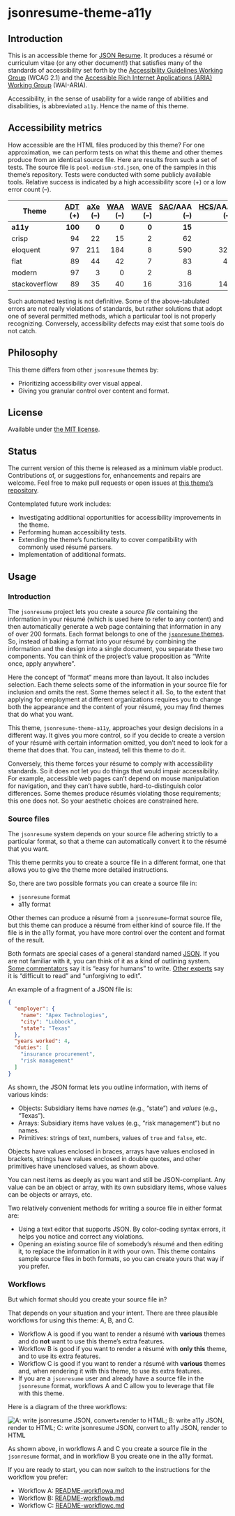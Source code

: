 # jsonresume-theme-a11y

## Introduction

This is an accessible theme for [JSON Resume](http://jsonresume.org/). It produces a résumé or curriculum vitae (or any other document!) that satisfies many of the standards of accessibility set forth by the [Accessibility Guidelines Working Group](https://www.w3.org/TR/WCAG21/) (WCAG 2.1) and the [Accessible Rich Internet Applications (ARIA) Working Group](https://developer.mozilla.org/en-US/docs/Web/Accessibility/ARIA) (WAI-ARIA).

Accessibility, in the sense of usability for a wide range of abilities and disabilities, is abbreviated `a11y`. Hence the name of this theme.

## Accessibility metrics

How accessible are the HTML files produced by this theme? For one approximation, we can perform tests on what this theme and other themes produce from an identical source file. Here are results from such a set of tests. The source file is `pool-medium-std.json`, one of the samples in this theme’s repository. Tests were conducted with some publicly available tools. Relative success is indicated by a high accessibility score (+) or a low error count (–).

Theme | [ADT](https://chrome.google.com/webstore/detail/fpkknkljclfencbdbgkenhalefipecmb) (+) | [aXe](https://chrome.google.com/webstore/detail/lhdoppojpmngadmnindnejefpokejbdd) (–) | [WAA](https://chrome.google.com/webstore/detail/kpfleokokmllclahndmochhenmhncoej) (–) | [WAVE](https://chrome.google.com/webstore/detail/jbbplnpkjmmeebjpijfedlgcdilocofh) (–) | [SAC](https://siteimprove.com/)/AAA (–) | [HCS](http://pauljadam.com/extension.html)/AAA (–)
--- | ---: | ---: | ---: | ---: | ---: | ---:
**a11y** | **100** | **0** | **0** | **0** | **15** | **0**
crisp | 94 | 22 | 15 | 2 | 62 | 2
eloquent | 97 | 211 | 184 | 8 | 590 | 328
flat | 89 | 44 | 42 | 7 | 83 | 42
modern | 97 | 3 | 0 | 2 | 8 | 2
stackoverflow | 89 | 35 | 40 | 16 | 316 | 143

Such automated testing is not definitive. Some of the above-tabulated errors are not really violations of standards, but rather solutions that adopt one of several permitted methods, which a particular tool is not properly recognizing. Conversely, accessibility defects may exist that some tools do not catch.

## Philosophy

This theme differs from other `jsonresume` themes by:

- Prioritizing accessibility over visual appeal.
- Giving you granular control over content and format.

## License

Available under [the MIT license](http://mths.be/mit).

## Status

The current version of this theme is released as a minimum viable product. Contributions of, or suggestions for, enhancements and repairs are welcome. Feel free to make pull requests or open issues at [this theme’s repository](https://github.com/jrpool/jsonresume-theme-a11y).

Contemplated future work includes:

- Investigating additional opportunities for accessibility improvements in the theme.
- Performing human accessibility tests.
- Extending the theme’s functionality to cover compatibility with commonly used résumé parsers.
- Implementation of additional formats.

## Usage

### Introduction

The `jsonresume` project lets you create a _source file_ containing the information in your résumé (which is used here to refer to any content) and then automatically generate a web page containing that information in any of over 200 formats. Each format belongs to one of the [`jsonresume` themes](https://www.npmjs.com/search?q=jsonresume-theme). So, instead of baking a format into your résumé by combining the information and the design into a single document, you separate these two components. You can think of the project’s value proposition as “Write once, apply anywhere”.

Here the concept of “format” means more than layout. It also includes selection. Each theme selects some of the information in your source file for inclusion and omits the rest. Some themes select it all. So, to the extent that applying for employment at different organizations requires you to change both the appearance and the content of your résumé, you may find themes that do what you want.

This theme, `jsonresume-theme-a11y`, approaches your design decisions in a different way. It gives you more control, so if you decide to create a version of your résumé with certain information omitted, you don’t need to look for a theme that does that. You can, instead, tell this theme to do it.

Conversely, this theme forces your résumé to comply with accessibility standards. So it does not let you do things that would impair accessibility. For example, accessible web pages can’t depend on mouse manipulation for navigation, and they can’t have subtle, hard-to-distinguish color differences. Some themes produce résumés violating those requirements; this one does not. So your aesthetic choices are constrained here.

### Source files

The `jsonresume` system depends on your source file adhering strictly to a particular format, so that a theme can automatically convert it to the résumé that you want.

This theme permits you to create a source file in a different format, one that allows you to give the theme more detailed instructions.

So, there are two possible formats you can create a source file in:

- `jsonresume` format
- a11y format

Other themes can produce a résumé from a `jsonresume`-format source file, but this theme can produce a résumé from either kind of source file. If the file is in the a11y format, you have more control over the content and format of the result.

Both formats are special cases of a general standard named [JSON](https://en.wikipedia.org/wiki/JSON). If you are not familiar with it, you can think of it as a kind of outlining system. [Some commentators](https://www.json.org/) say it is “easy for humans” to write. [Other experts](https://github.com/arc-repos/arc-docs/blob/master/en/aws/intro-concepts.md) say it is “difficult to read” and “unforgiving to edit”.

An example of a fragment of a JSON file is:

```json
{
  "employer": {
    "name": "Apex Technologies",
    "city": "Lubbock",
    "state": "Texas"
  },
  "years worked": 4,
  "duties": [
    "insurance procurement",
    "risk management"
  ]
}
```

As shown, the JSON format lets you outline information, with items of various kinds:

- Objects: Subsidiary items have _names_ (e.g., “state”) and _values_ (e.g., “Texas”).
- Arrays: Subsidiary items have values (e.g., “risk management”) but no names.
- Primitives: strings of text, numbers, values of `true` and `false`, etc.

Objects have values enclosed in braces, arrays have values enclosed in brackets, strings have values enclosed in double quotes, and other primitives have unenclosed values, as shown above.

You can nest items as deeply as you want and still be JSON-compliant. Any value can be an object or array, with its own subsidiary items, whose values can be objects or arrays, etc.

Two relatively convenient methods for writing a source file in either format are:

- Using a text editor that supports JSON. By color-coding syntax errors, it helps you notice and correct any violations.
- Opening an existing source file of somebody’s résumé and then editing it, to replace the information in it with your own. This theme contains sample source files in both formats, so you can create yours that way if you prefer.

### Workflows

But which format should you create your source file in?

That depends on your situation and your intent. There are three plausible workflows for using this theme: A, B, and C.

- Workflow A is good if you want to render a résumé with **various** themes and do **not** want to use this theme’s extra features.
- Workflow B is good if you want to render a résumé with **only this** theme, and to use its extra features.
- Workflow C is good if you want to render a résumé with **various** themes and, when rendering it with this theme, to use its extra features.
- If you are a `jsonresume` user and already have a source file in the `jsonresume` format, workflows A and C allow you to leverage that file with this theme.

Here is a diagram of the three workflows:

![A: write jsonresume JSON, convert+render to HTML; B: write a11y JSON, render to HTML; C: write jsonresume JSON, convert to a11y JSON, render to HTML](https://jpdev.pro/jsonresume-theme-a11y/workflows.png)

As shown above, in workflows A and C you create a source file in the `jsonresume` format, and in workflow B you create one in the a11y format.

If you are ready to start, you can now switch to the instructions for the workflow you prefer:

- Workflow A: [README-workflowa.md](https://github.com/jrpool/jsonresume-theme-a11y/blob/master/README-workflowa.md)
- Workflow B: [README-workflowb.md](https://github.com/jrpool/jsonresume-theme-a11y/blob/master/README-workflowb.md)
- Workflow C: [README-workflowc.md](https://github.com/jrpool/jsonresume-theme-a11y/blob/master/README-workflowc.md)
